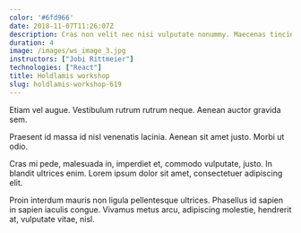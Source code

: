 ```yaml
---
color: '#6fd966'
date: 2018-11-07T11:26:07Z
description: Cras non velit nec nisi vulputate nonummy. Maecenas tincidunt lacus at velit.
duration: 4
image: /images/ws_image_3.jpg
instructors: ["Jobi Rittmeier"]
technologies: ["React"]
title: Holdlamis workshop
slug: holdlamis-workshop-619
---
```

Etiam vel augue. Vestibulum rutrum rutrum neque. Aenean auctor gravida sem.

Praesent id massa id nisl venenatis lacinia. Aenean sit amet justo. Morbi ut odio.

Cras mi pede, malesuada in, imperdiet et, commodo vulputate, justo. In blandit ultrices enim. Lorem ipsum dolor sit amet, consectetuer adipiscing elit.

Proin interdum mauris non ligula pellentesque ultrices. Phasellus id sapien in sapien iaculis congue. Vivamus metus arcu, adipiscing molestie, hendrerit at, vulputate vitae, nisl.

